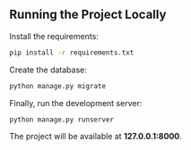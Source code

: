 ## Running the Project Locally

Install the requirements:

```bash
pip install -r requirements.txt
```

Create the database:

```bash
python manage.py migrate

```

Finally, run the development server:

```bash
python manage.py runserver
```

The project will be available at **127.0.0.1:8000**.

